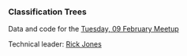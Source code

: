 ### Classification Trees

Data and code for the [Tuesday, 09 February Meetup](http://www.meetup.com/Tidewater-Analytics/events/227611369/)

Technical leader: [Rick Jones](https://www.linkedin.com/in/rwjones23507)
